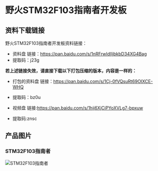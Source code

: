 []()

# 野火STM32F103指南者开发板

## 资料下载链接
野火STM32F103指南者开发板资料链接：

* 资料盘 链接：https://pan.baidu.com/s/1nRFrwIdIIjbkbD34XG4Bag 
* 提取码：j23g 



**若上述链接失效，请直接下载以下打包压缩的版本，内容是一样的：**
* 打包的资料盘 链接：https://pan.baidu.com/s/1Cj-0fVQsuRt69OIXCE-WHQ 
* 提取码：bz0u 



* 视频盘 链接:https://pan.baidu.com/s/1hij6XjCiPYoXVLg7-bpxuw 
* 提取码:znsc 





## 产品图片
### STM32F103指南者
![STM32F103指南者](https://raw.githubusercontent.com/wiki/Embdefire/products/images/STM32系列产品/STM32F103指南者开发板/STM32F103指南者开发板.jpg)